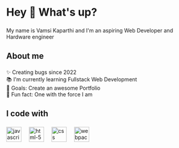 <h1 align="left">Hey 👋 What's up?</h1>

###

<p align="left">My name is Vamsi Kaparthi and I'm an aspiring Web Developer and Hardware engineer</p>

###

<h2 align="left">About me</h2>

###

<p align="left">✨ Creating bugs since 2022<br>📚 I'm currently learning Fullstack Web Development<br>🎯 Goals: Create an awesome Portfolio<br>🎲 Fun fact: One with the force I am</p>

###

<h2 align="left">I code with</h2>

###

<div align="left">
  <img src="https://cdn.jsdelivr.net/gh/devicons/devicon/icons/javascript/javascript-original.svg" height="40" alt="javascript logo"  />
  <img width="12" />
  <img src="https://cdn.jsdelivr.net/gh/devicons/devicon/icons/html5/html5-original.svg" height="40" alt="html-5 logo" />
  <img width="12" />
  <img src="https://cdn.jsdelivr.net/gh/devicons/devicon/icons/css3/css3-original.svg" height="40" alt="css logo"/>
  <img width="12" />
  <img src="https://cdn.jsdelivr.net/gh/devicons/devicon/icons/webpack/webpack-original.svg" height="40" alt="webpack"/>
  <img width="12" />
</div>

###
